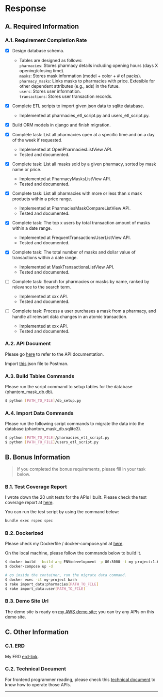 # Response
## A. Required Information
### A.1. Requirement Completion Rate
- [X] Design database schema.
  - Tables are designed as follows:  
`pharmacies`: Stores pharmacy details including opening hours (days X opening/closing time).  
`masks`: Stores mask information (model + color + # of packs).  
`pharmacy_masks`: Links masks to pharmacies with price. Extesible for other dependent attributes (e.g., ads) in the futue.  
`users`: Stores user information.  
`transactions`: Stores user transaction records.  

- [x] Complete ETL scripts to import given json data to sqlite database.
  - Implemented at pharmacies_etl_script.py and users_etl_script.py.

- [x] Build ORM models in django and finish migration.

- [x] Complete task: List all pharmacies open at a specific time and on a day of the week if requested.
  - Implemented at OpenPharmaciesListView API.
  - Tested and documented.
- [x] Complete task: List all masks sold by a given pharmacy, sorted by mask name or price.
  - Implemented at PharmacyMasksListView API.
  - Tested and documented.
- [x] Complete task: List all pharmacies with more or less than x mask products within a price range.
  - Implemented at PharmaciesMaskCompareListView API.
  - Tested and documented.
- [x] Complete task: The top x users by total transaction amount of masks within a date range.
  - Implemented at FrequentTransactionsUserListView API.
  - Tested and documented.
- [x] Complete task: The total number of masks and dollar value of transactions within a date range.
  - Implemented at MaskTransactionsListView API.
  - Tested and documented.
- [ ] Complete task: Search for pharmacies or masks by name, ranked by relevance to the search term.
  - Implemented at xxx API.
  - Tested and documented.
- [ ] Complete task: Process a user purchases a mask from a pharmacy, and handle all relevant data changes in an atomic transaction.
  - Implemented at xxx API.
  - Tested and documented.
### A.2. API Document
Please go [here](https://hackmd.io/@LLH/Bk9rZVFaJg) to refer to the API documentation.

Import [this](#api-document) json file to Postman.

### A.3. Build Tables Commands
Please run the script command to setup tables for the database (phantom_mask_db.db).

```bash
$ python [PATH_TO_FILE]/db_setup.py
```

### A.4. Import Data Commands
Please run the following script commands to migrate the data into the database (phantom_mask_db.sqlite3).

```bash
$ python [PATH_TO_FILE]/pharmacies_etl_script.py
$ python [PATH_TO_FILE]/users_etl_script.py
```
## B. Bonus Information

>  If you completed the bonus requirements, please fill in your task below.
### B.1. Test Coverage Report

I wrote down the 20 unit tests for the APIs I built. Please check the test coverage report at [here](#test-coverage-report).

You can run the test script by using the command below:

```bash
bundle exec rspec spec
```

### B.2. Dockerized
Please check my Dockerfile / docker-compose.yml at [here](https://github.com/a11031371/phantom_mask/blob/master/Dockerfile).

On the local machine, please follow the commands below to build it.

```bash
$ docker build --build-arg ENV=development -p 80:3000 -t my-project:1.0.0 .  
$ docker-compose up -d

# go inside the container, run the migrate data command.
$ docker exec -it my-project bash
$ rake import_data:pharmacies[PATH_TO_FILE] 
$ rake import_data:user[PATH_TO_FILE]
```

### B.3. Demo Site Url

The demo site is ready on [my AWS demo site](#demo-site-url); you can try any APIs on this demo site.

## C. Other Information

### C.1. ERD

My ERD [erd-link](#erd-link).

### C.2. Technical Document

For frontend programmer reading, please check this [technical document](technical-document) to know how to operate those APIs.

- --